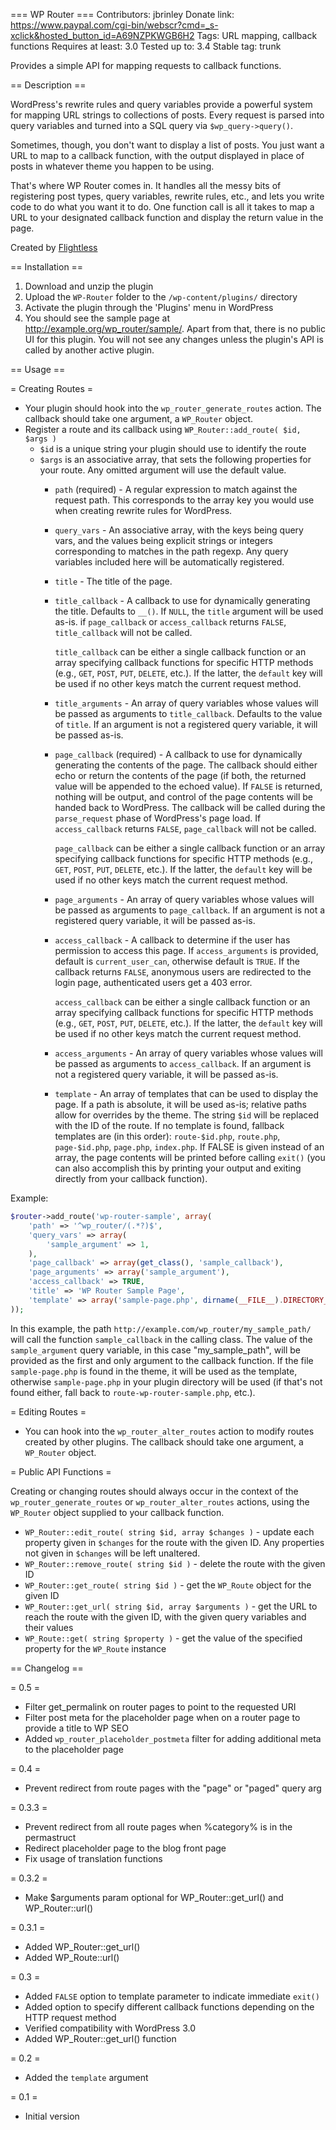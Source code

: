 === WP Router ===
Contributors: jbrinley
Donate link: https://www.paypal.com/cgi-bin/webscr?cmd=_s-xclick&hosted_button_id=A69NZPKWGB6H2
Tags: URL mapping, callback functions
Requires at least: 3.0
Tested up to: 3.4
Stable tag: trunk

Provides a simple API for mapping requests to callback functions.

== Description ==

WordPress's rewrite rules and query variables provide a powerful system
for mapping URL strings to collections of posts. Every request is parsed
into query variables and turned into a SQL query via `$wp_query->query()`.

Sometimes, though, you don't want to display a list of posts. You just want
a URL to map to a callback function, with the output displayed in place of
posts in whatever theme you happen to be using.

That's where WP Router comes in. It handles all the messy bits of registering
post types, query variables, rewrite rules, etc., and lets you write code to
do what you want it to do. One function call is all it takes to map a
URL to your designated callback function and display the return value in the page.

Created by [Flightless](http://flightless.us)

== Installation ==

1. Download and unzip the plugin
2. Upload the `WP-Router` folder to the `/wp-content/plugins/` directory
3. Activate the plugin through the 'Plugins' menu in WordPress
4. You should see the sample page at http://example.org/wp_router/sample/. Apart from that, there is no public UI for this plugin. You will not see any changes unless the plugin's API is called by another active plugin.

== Usage ==

= Creating Routes =

* Your plugin should hook into the `wp_router_generate_routes` action.
	The callback should take one argument, a `WP_Router` object.
* Register a route and its callback using `WP_Router::add_route( $id, $args )`
	* `$id` is a unique string your plugin should use to identify the route
	* `$args` is an associative array, that sets the following properties for your route.
		Any omitted argument will use the default value.
		* `path` (required) - A regular expression to match against the request path.
			This corresponds to the array key you would use when creating rewrite rules for WordPress.

		* `query_vars` - An associative array, with the keys being query vars, and the
			values being explicit strings or integers corresponding to matches in the path regexp.
			 Any query variables included here will be automatically registered.

		* `title` - The title of the page.

		* `title_callback` - A callback to use for dynamically generating the title.
			Defaults to `__()`. If `NULL`, the `title` argument will be used as-is. if
			`page_callback` or `access_callback` returns `FALSE`, `title_callback` will not be called.

			`title_callback` can be either a single callback function or an array specifying
			callback functions for specific HTTP methods (e.g., `GET`, `POST`, `PUT`, `DELETE`, etc.).
			If the latter, the `default` key will be used if no other keys match the current
			request method.

		* `title_arguments` - An array of query variables whose values will be passed
			as arguments to `title_callback`. Defaults to the value of `title`. If an argument
			is not a registered query variable, it will be passed as-is.

		* `page_callback` (required) - A callback to use for dynamically generating the
			contents of the page. The callback should either echo or return the contents of
			the page (if both, the returned value will be appended to the echoed value). If
			`FALSE` is returned, nothing will be output, and control of the page contents will
			be handed back to WordPress. The callback will be called during the `parse_request`
			phase of WordPress's page load. If `access_callback` returns `FALSE`, `page_callback`
			will not be called.

			`page_callback` can be either a single callback function or an array specifying
			callback functions for specific HTTP methods (e.g., `GET`, `POST`, `PUT`, `DELETE`, etc.).
			If the latter, the `default` key will be used if no other keys match the current
			request method.

		* `page_arguments` - An array of query variables whose values will be passed as
			arguments to `page_callback`. If an argument is not a registered query variable,
			it will be passed as-is.

		* `access_callback` - A callback to determine if the user has permission to access
			this page. If `access_arguments` is provided, default is `current_user_can`, otherwise
			default is `TRUE`. If the callback returns `FALSE`, anonymous users are redirected to
			the login page, authenticated users get a 403 error.

			`access_callback` can be either a single callback function or an array specifying
			callback functions for specific HTTP methods (e.g., `GET`, `POST`, `PUT`, `DELETE`, etc.).
			If the latter, the `default` key will be used if no other keys match the current
			request method.

		* `access_arguments` - An array of query variables whose values will be passed
			as arguments to `access_callback`. If an argument is not a registered query variable,
			it will be passed as-is.

		* `template` - An array of templates that can be used to display the page. If a path
			is absolute, it will be used as-is; relative paths allow for overrides by the theme.
			The string `$id` will be replaced with the ID of the route. If no template is found,
			fallback templates are (in this order): `route-$id.php`, `route.php`, `page-$id.php`,
			`page.php`, `index.php`. If FALSE is given instead of an array, the page contents will
			be printed before calling `exit()` (you can also accomplish this by printing your output
			and exiting directly from your callback function).

Example:
```php
$router->add_route('wp-router-sample', array(
	'path' => '^wp_router/(.*?)$',
	'query_vars' => array(
		'sample_argument' => 1,
	),
	'page_callback' => array(get_class(), 'sample_callback'),
	'page_arguments' => array('sample_argument'),
	'access_callback' => TRUE,
	'title' => 'WP Router Sample Page',
	'template' => array('sample-page.php', dirname(__FILE__).DIRECTORY_SEPARATOR.'sample-page.php')
));
```

In this example, the path `http://example.com/wp_router/my_sample_path/` will call
the function `sample_callback` in the calling class. The value of the `sample_argument`
query variable, in this case "my_sample_path", will be provided as the first and only
argument to the callback function. If the file `sample-page.php` is found in the theme,
it will be used as the template, otherwise `sample-page.php` in your plugin directory will
be used (if that's not found either, fall back to `route-wp-router-sample.php`, etc.).

= Editing Routes =

* You can hook into the `wp_router_alter_routes` action to modify routes created by other plugins. The callback should take one argument, a `WP_Router` object.

= Public API Functions =

Creating or changing routes should always occur in the context of the `wp_router_generate_routes` or `wp_router_alter_routes` actions, using the `WP_Router` object supplied to your callback function.

* `WP_Router::edit_route( string $id, array $changes )` - update each
	property given in `$changes` for the route with the given ID. Any properties
	not given in `$changes` will be left unaltered.
* `WP_Router::remove_route( string $id )` - delete the route with the given ID
* `WP_Router::get_route( string $id )` - get the `WP_Route` object for the given ID
* `WP_Router::get_url( string $id, array $arguments )` - get the URL to reach the route with the given ID, with the given query variables and their values
* `WP_Route::get( string $property )` - get the value of the specified property for
	the `WP_Route` instance

== Changelog ==

= 0.5 =

* Filter get_permalink on router pages to point to the requested URI
* Filter post meta for the placeholder page when on a router page to provide a title to WP SEO
* Added `wp_router_placeholder_postmeta` filter for adding additional meta to the placeholder page

= 0.4 =

* Prevent redirect from route pages with the "page" or "paged" query arg

= 0.3.3 =

* Prevent redirect from all route pages when %category% is in the permastruct
* Redirect placeholder page to the blog front page
* Fix usage of translation functions

= 0.3.2 =

* Make $arguments param optional for WP_Router::get_url() and WP_Router::url()

= 0.3.1 =

* Added WP_Router::get_url()
* Added WP_Route::url()

= 0.3 =

* Added `FALSE` option to template parameter to indicate immediate `exit()`
* Added option to specify different callback functions depending on the HTTP request method
* Verified compatibility with WordPress 3.0
* Added WP_Router::get_url() function

= 0.2 =

* Added the `template` argument

= 0.1 =

* Initial version
